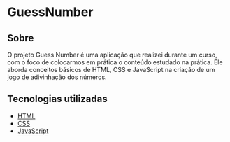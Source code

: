 # GuessNumber

## Sobre

O projeto Guess Number é uma aplicação que realizei durante um curso, com o foco de colocarmos em prática o conteúdo estudado na prática.
Ele aborda conceitos básicos de HTML, CSS e JavaScript na criação de um jogo de adivinhação dos números. 

## Tecnologias utilizadas

- [HTML](https://tableless.com.br/o-que-html-basico/)
- [CSS](https://www.hostinger.com.br/tutoriais/o-que-e-css-guia-basico-de-css/)
- [JavaScript](https://canaltech.com.br/internet/O-que-e-e-como-funciona-a-linguagem-JavaScript/)
